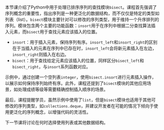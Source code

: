本节课介绍了Python中用于处理已排序序列的查找模块`bisect`。课程首先强调了序列概念的重要性，指出序列是一种更泛化的数据结构，而不仅仅是特定的类型如列表（list）。`bisect`模块主要针对可以修改的序列类型，用于维持一个升序排列的序列。模块包含两个主要的功能函数：`insort`用于在序列中根据二分查找算法插入元素，而`bisect`用于查找元素应该插入的位置。

- `insort`：用于插入元素，保持序列有序。`insort_left`和`insort_right`的区别在于当插入的元素在序列中已存在时，`insort_left`会将新元素插入在左边，`insort_right`则插入在右边。
- `bisect`：用于查找给定元素应该插入的位置，同样区分`bisect_left`和`bisect_right`，与`insort`系列函数对应。

示例中，通过创建一个空列表`integer`，使用`bisect.insort`进行元素插入操作，以展示如何保持序列始终有序。此外，课程还提到了`bisect`模块的其他应用场景，如处理成绩等级等需要精确控制插入顺序的场景。

最后，课程提醒学员，虽然示例中使用了`list`，但是`bisect`模块也适用于其他可修改的序列类型，如`collections.deque`，并建议开发者在可能的情况下倾向于使用更泛化的序列概念，以增强代码的灵活性。

下一节课将讨论在何时选择使用列表或其他数据结构。